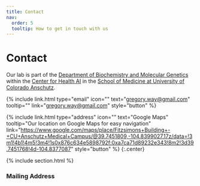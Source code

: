 ```yaml
---
title: Contact
nav:
  order: 5
  tooltip: How to get in touch with us
---
```


# <i class="fas fa-envelope"></i>Contact
Our lab is part of the [Department of Biochemistry and Molecular Genetics](https://medschool.cuanschutz.edu/biochemistry) within the [Center for Health AI](https://medschool.cuanschutz.edu/ai) in the [School of Medicine at University of Colorado Anschutz](https://medschool.cuanschutz.edu/).

{%
  include link.html
  type="email"
  icon=""
  text="gregory.way@gmail.com"
  tooltip=""
  link="gregory.way@gmail.com"
  style="button"
%}
<!---
{%
  include link.html
  type="phone"
  icon=""
  text="(555) 867-5309"
  tooltip=""
  link="+1-555-867-5309"
  style="button"
%}
-->
{%
  include link.html
  type="address"
  icon=""
  text="Google Maps"
  tooltip="Our location on Google Maps for easy navigation"
  link="https://www.google.com/maps/place/Fitzsimons+Building+-+CU+Anschutz+Medical+Campus/@39.7451809,-104.8399027,17z/data=!3m1!4b1!4m5!3m4!1s0x876c634e5898792f:0xa7ca71d89232e343!8m2!3d39.7451768!4d-104.8377087"
  style="button"
%}
{:.center}

{% include section.html %}

### <i class="fas fa-mail-bulk"></i>Mailing Address

<!---
That St & The Other St  
Porters Lake, NS B3E 1H3  
Canada
{:.center}

{% capture col1 %}
{%
  include figure.html
  image="images/photo.jpg"
  caption="The Center for Wit and Sagacity"
%}
{% endcapture %}
{% capture col2 %}
{%
  include figure.html
  image="images/photo.jpg"
  caption="Department of Metaphor"
%}
{% endcapture %}
{% include two-col.html col1=col1 col2=col2 %}
-->
